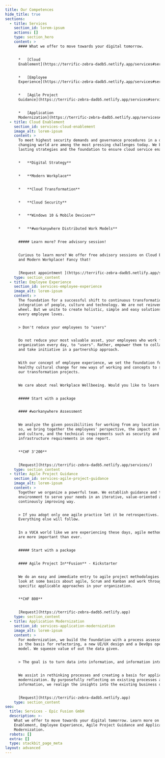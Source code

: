 ```yaml
---
title: Our Competences
hide_title: true
sections:
  - title: Services
    section_id: lorem-ipsum
    actions: []
    type: section_hero
    content: >
      #### What we offer to move towards your digital tomorrow.


      *   [Cloud
      Enablement](https://terrific-zebra-dadb5.netlify.app/services#services-cloud-enablement)


      *   [Employee
      Experience](https://terrific-zebra-dadb5.netlify.app/services#services-employee-experience)


      *   [Agile Project
      Guidance](https://terrific-zebra-dadb5.netlify.app/services#services-agile-project-guidance)


      *   [Application
      Modernization](https://terrific-zebra-dadb5.netlify.app/services#services-application-modernization)
  - title: Cloud Enablement
    section_id: services-cloud-enablement
    image_alt: lorem-ipsum
    content: >
      To meet highest security demands and governance procedures in a daily
      changing world are among the most pressing challenges today. We build
      lasting strategies and the foundation to ensure cloud service enablement.


      *   **Digital Strategy**


      *   **Modern Workplace**


      *   **Cloud Transformation**


      *   **Cloud Security**


      *   **Windows 10 & Mobile Devices**


      *   **#workanywhere Distributed Work Models**


      ##### Learn more? Free advisory session!


      Curious to learn more? We offer free advisory sessions on Cloud Enablement
      and Modern Workplace! Fancy that!


      [Request appointment ](https://terrific-zebra-dadb5.netlify.app/services/)
    type: section_content
  - title: Employee Experience
    section_id: services-employee-experience
    image_alt: lorem-ipsum
    content: >
      The foundation for a successful shift to continuous transformation is the
      integration of people, culture and technology. We are not reinventing the
      wheel. But we unite to create holistic, simple and easy solutions that
      every employee loves.


      > Don't reduce your employees to "users"


      Do not reduce your most valuable asset, your employees who work for your
      organization every day, to "users". Rather, empower them to collaborate
      and take initiative in a partnership approach.


      With our concept of employee experience, we set the foundation for a
      healthy cultural change for new ways of working and concepts to supplement
      our transformation projects.


      We care about real Workplace Wellbeeing. Would you like to learn more?


      ##### Start with a package


      #### #workanywhere Assessment


      We analyze the given possibilities for working from any location. In doing
      so, we bring together the employees' perspective, the impact on teamwork
      and culture, and the technical requirements such as security and
      infrastructure requirements in one report.


      **CHF 3'200**


      [Request](https://terrific-zebra-dadb5.netlify.app/services/)
    type: section_content
  - title: Agile Project Guidance
    section_id: services-agile-project-guidance
    image_alt: lorem-ipsum
    content: >
      Together we organize a powerful team. We establish guidance and the ideal
      environment to serve your needs in an iterative, value-oriented and
      continously improving way.


      > If you adopt only one agile practice let it be retrospectives.
      Everything else will follow.


      In a VUCA world like we are experiencing these days, agile methodologies
      are more important than ever.


      ##### Start with a package


      #### Agile Project In**Fusion** - Kickstarter


      We do an easy and immediate entry to agile project methodologies. We'll
      look at some basics about agile, Scrum and Kanban and work through some
      specific applicable approaches in your organization.


      **CHF 800**


      [Request](https://terrific-zebra-dadb5.netlify.app)
    type: section_content
  - title: Application Modernization
    section_id: services-application-modernization
    image_alt: lorem-ipsum
    content: >
      For modernization, we build the foundation with a process assessment. This
      is the basis for refactoring, a new UI/UX design and a DevOps operating
      model. We squeeze value of out the data given.


      > The goal is to turn data into information, and information into insight.


      We assist in rethinking processes and creating a basis for application
      modernization. By purposefully reflecting on existing processes and
      information, we realign the insights into the existing business data.


      [Request](https://terrific-zebra-dadb5.netlify.app)
    type: section_content
seo:
  title: Services - Epic Fusion GmbH
  description: >-
    What we offer to move towards your digital tomorrow. Learn more on Cloud
    Enablement, Employee Experience, Agile Project Guidance and Application
    Modernization.
  robots: []
  extra: []
  type: stackbit_page_meta
layout: advanced
---
```

